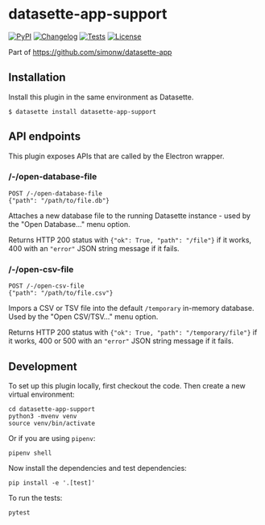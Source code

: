# datasette-app-support

[![PyPI](https://img.shields.io/pypi/v/datasette-app-support.svg)](https://pypi.org/project/datasette-app-support/)
[![Changelog](https://img.shields.io/github/v/release/simonw/datasette-app-support?include_prereleases&label=changelog)](https://github.com/simonw/datasette-app-support/releases)
[![Tests](https://github.com/simonw/datasette-app-support/workflows/Test/badge.svg)](https://github.com/simonw/datasette-app-support/actions?query=workflow%3ATest)
[![License](https://img.shields.io/badge/license-Apache%202.0-blue.svg)](https://github.com/simonw/datasette-app-support/blob/main/LICENSE)

Part of https://github.com/simonw/datasette-app

## Installation

Install this plugin in the same environment as Datasette.

    $ datasette install datasette-app-support

## API endpoints

This plugin exposes APIs that are called by the Electron wrapper.

### /-/open-database-file

```
POST /-/open-database-file
{"path": "/path/to/file.db"}
```
Attaches a new database file to the running Datasette instance - used by the "Open Database..." menu option.

Returns HTTP 200 status with `{"ok": True, "path": "/file"}` if it works, 400 with an `"error"` JSON string message if it fails.

### /-/open-csv-file

```
POST /-/open-csv-file
{"path": "/path/to/file.csv"}
```
Impors a CSV or TSV file into the default `/temporary` in-memory database. Used by the "Open CSV/TSV..." menu option.

Returns HTTP 200 status with `{"ok": True, "path": "/temporary/file"}` if it works, 400 or 500 with an `"error"` JSON string message if it fails.

## Development

To set up this plugin locally, first checkout the code. Then create a new virtual environment:

    cd datasette-app-support
    python3 -mvenv venv
    source venv/bin/activate

Or if you are using `pipenv`:

    pipenv shell

Now install the dependencies and test dependencies:

    pip install -e '.[test]'

To run the tests:

    pytest
